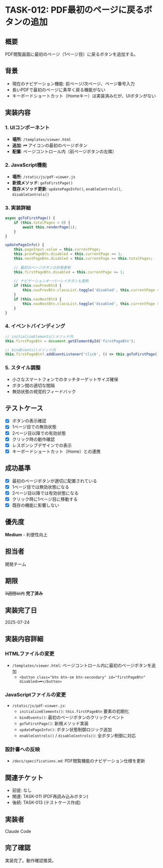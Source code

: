 # TASK-012: PDF最初のページに戻るボタンの追加

## 概要
PDF閲覧画面に最初のページ（1ページ目）に戻るボタンを追加する。

## 背景
- 現在のナビゲーション機能: 前ページ/次ページ、ページ番号入力
- 長いPDFで最初のページに素早く戻る機能がない
- キーボードショートカット（Homeキー）は実装済みだが、UIボタンがない

## 実装内容

### 1. UIコンポーネント
- **場所**: `/templates/viewer.html`
- **追加**: ⏮ アイコンの最初のページボタン
- **配置**: ページコントロール内（前ページボタンの左隣）

### 2. JavaScript機能
- **場所**: `/static/js/pdf-viewer.js`
- **新規メソッド**: `goToFirstPage()`
- **既存メソッド更新**: `updatePageInfo()`, `enableControls()`, `disableControls()`

### 3. 実装詳細
```javascript
async goToFirstPage() {
    if (this.totalPages > 0) {
        await this.renderPage(1);
    }
}

updatePageInfo() {
    this.pageInput.value = this.currentPage;
    this.prevPageBtn.disabled = this.currentPage <= 1;
    this.nextPageBtn.disabled = this.currentPage >= this.totalPages;
    
    // 最初のページボタンの状態更新
    this.firstPageBtn.disabled = this.currentPage <= 1;
    
    // ナビゲーションオーバーレイボタンも更新
    if (this.navPrevBtn) {
        this.navPrevBtn.classList.toggle('disabled', this.currentPage <= 1);
    }
    if (this.navNextBtn) {
        this.navNextBtn.classList.toggle('disabled', this.currentPage >= this.totalPages);
    }
}
```

### 4. イベントバインディング
```javascript
// initializeElements()メソッド内
this.firstPageBtn = document.getElementById('firstPageBtn');

// bindEvents()メソッド内  
this.firstPageBtn?.addEventListener('click', () => this.goToFirstPage());
```

### 5. スタイル調整
- 小さなスマートフォンでのタッチターゲットサイズ確保
- ボタン間の適切な間隔
- 無効状態の視覚的フィードバック

## テストケース
- [x] ボタンの表示確認
- [x] 1ページ目での無効状態
- [x] 2ページ目以降での有効状態
- [x] クリック時の動作確認
- [x] レスポンシブデザインでの表示
- [x] キーボードショートカット（Home）との連携

## 成功基準
- [x] 最初のページボタンが適切に配置されている
- [x] 1ページ目では無効状態になる
- [x] 2ページ目以降では有効状態になる
- [x] クリック時に1ページ目に移動する
- [x] 既存の機能に影響しない

## 優先度
**Medium** - 利便性向上

## 担当者
開発チーム

## 期限
~~3週間以内~~ **完了済み**

## 実装完了日
2025-07-24

## 実装内容詳細
### HTMLファイルの変更
- `/templates/viewer.html`: ページコントロール内に最初のページボタンを追加
  - `<button class="btn btn-sm btn-secondary" id="firstPageBtn" disabled>⏮</button>`

### JavaScriptファイルの変更  
- `/static/js/pdf-viewer.js`: 
  - `initializeElements()`: `this.firstPageBtn` 要素の初期化
  - `bindEvents()`: 最初のページボタンのクリックイベント
  - `goToFirstPage()`: 新規メソッド実装
  - `updatePageInfo()`: ボタン状態制御ロジック追加
  - `enableControls()` / `disableControls()`: 全ボタン制御に対応

### 設計書への反映
- `/docs/specifications.md`: PDF閲覧機能のナビゲーション仕様を更新

## 関連チケット
- 前提: なし
- 関連: TASK-011 (PDF再読み込みボタン)
- 後続: TASK-013 (テストケース作成)

## 実装者
Claude Code

## 完了確認
実装完了。動作確認推奨。